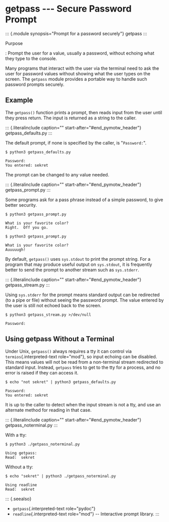 # getpass \-\-- Secure Password Prompt

::: {.module synopsis="Prompt for a password securely"} getpass :::

Purpose

: Prompt the user for a value, usually a password, without echoing what they type to the console.

Many programs that interact with the user via the terminal need to ask the user for password values without showing what the user types on the screen. The `getpass` module provides a portable way to handle such password prompts securely.

## Example

The `getpass()` function prints a prompt, then reads input from the user until they press return. The input is returned as a string to the caller.

::: {.literalinclude caption="" start-after="#end_pymotw_header"} getpass_defaults.py :::

The default prompt, if none is specified by the caller, is \"`Password:`\".

```{.sourceCode .none}
$ python3 getpass_defaults.py

Password:
You entered: sekret
```

The prompt can be changed to any value needed.

::: {.literalinclude caption="" start-after="#end_pymotw_header"} getpass_prompt.py :::

Some programs ask for a pass phrase instead of a simple password, to give better security.

```{.sourceCode .none}
$ python3 getpass_prompt.py

What is your favorite color?
Right.  Off you go.

$ python3 getpass_prompt.py

What is your favorite color?
Auuuuugh!
```

By default, `getpass()` uses `sys.stdout` to print the prompt string. For a program that may produce useful output on `sys.stdout`, it is frequently better to send the prompt to another stream such as `sys.stderr`.

::: {.literalinclude caption="" start-after="#end_pymotw_header"} getpass_stream.py :::

Using `sys.stderr` for the prompt means standard output can be redirected (to a pipe or file) without seeing the password prompt. The value entered by the user is still not echoed back to the screen.

```{.sourceCode .none}
$ python3 getpass_stream.py >/dev/null

Password:
```

## Using getpass Without a Terminal

Under Unix, `getpass()` always requires a tty it can control via `termios`{.interpreted-text role="mod"}, so input echoing can be disabled. This means values will not be read from a non-terminal stream redirected to standard input. Instead, `getpass` tries to get to the tty for a process, and no error is raised if they can access it.

```{.sourceCode .none}
$ echo "not sekret" | python3 getpass_defaults.py

Password:
You entered: sekret
```

It is up to the caller to detect when the input stream is not a tty, and use an alternate method for reading in that case.

::: {.literalinclude caption="" start-after="#end_pymotw_header"} getpass_noterminal.py :::

With a tty:

```{.sourceCode .none}
$ python3 ./getpass_noterminal.py

Using getpass:
Read:  sekret
```

Without a tty:

```{.sourceCode .none}
$ echo "sekret" | python3 ./getpass_noterminal.py

Using readline
Read:  sekret
```

::: {.seealso}

- `getpass`{.interpreted-text role="pydoc"}
- `readline`{.interpreted-text role="mod"} \-- Interactive prompt library. :::
